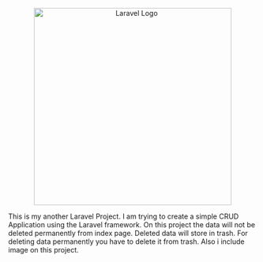 <p align="center"><a href="https://laravel.com" target="_blank"><img src="https://raw.githubusercontent.com/laravel/art/master/logo-lockup/5%20SVG/2%20CMYK/1%20Full%20Color/laravel-logolockup-cmyk-red.svg" width="400" alt="Laravel Logo"></a></p>

This is my another Laravel Project. I am trying to create a simple CRUD Application using the Laravel framework. On this project the data will not be deleted permanently from index page. Deleted data will store in trash. For deleting data permanently you have to delete it from trash. Also i include image on this project.
